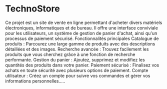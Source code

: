 # TechnoStore
Ce projet est un site de vente en ligne permettant d'acheter divers matériels électroniques, informatiques et de bureau. Il offre une interface conviviale pour les utilisateurs, un système de gestion de panier d'achat, ainsi qu'un processus de paiement sécurisé.
Fonctionnalités principales
Catalogue de produits : Parcourez une large gamme de produits avec des descriptions détaillées et des images.
Recherche avancée : Trouvez facilement les produits que vous cherchez grâce à une fonction de recherche performante.
Gestion du panier : Ajoutez, supprimez et modifiez les quantités des produits dans votre panier.
Paiement sécurisé : Finalisez vos achats en toute sécurité avec plusieurs options de paiement.
Compte utilisateur : Créez un compte pour suivre vos commandes et gérer vos informations personnelles.....
